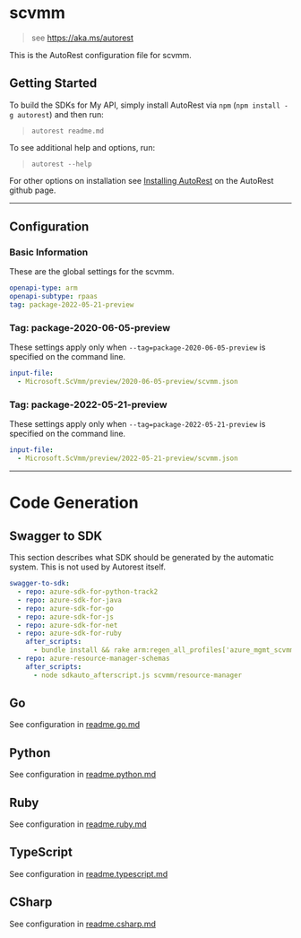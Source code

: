 # scvmm

> see https://aka.ms/autorest

This is the AutoRest configuration file for scvmm.

## Getting Started

To build the SDKs for My API, simply install AutoRest via `npm` (`npm install -g autorest`) and then run:

> `autorest readme.md`

To see additional help and options, run:

> `autorest --help`

For other options on installation see [Installing AutoRest](https://aka.ms/autorest/install) on the AutoRest github page.

---

## Configuration

### Basic Information

These are the global settings for the scvmm.

```yaml
openapi-type: arm
openapi-subtype: rpaas
tag: package-2022-05-21-preview
```

### Tag: package-2020-06-05-preview

These settings apply only when `--tag=package-2020-06-05-preview` is specified on the command line.

```yaml $(tag) == 'package-2020-06-05-preview'
input-file:
  - Microsoft.ScVmm/preview/2020-06-05-preview/scvmm.json
```

### Tag: package-2022-05-21-preview

These settings apply only when `--tag=package-2022-05-21-preview` is specified on the command line.

```yaml $(tag) == 'package-2022-05-21-preview'
input-file:
  - Microsoft.ScVmm/preview/2022-05-21-preview/scvmm.json
```

---

# Code Generation

## Swagger to SDK

This section describes what SDK should be generated by the automatic system.
This is not used by Autorest itself.

```yaml $(swagger-to-sdk)
swagger-to-sdk:
  - repo: azure-sdk-for-python-track2
  - repo: azure-sdk-for-java
  - repo: azure-sdk-for-go
  - repo: azure-sdk-for-js
  - repo: azure-sdk-for-net
  - repo: azure-sdk-for-ruby
    after_scripts:
      - bundle install && rake arm:regen_all_profiles['azure_mgmt_scvmm']
  - repo: azure-resource-manager-schemas
    after_scripts:
      - node sdkauto_afterscript.js scvmm/resource-manager
```

## Go

See configuration in [readme.go.md](./readme.go.md)

## Python

See configuration in [readme.python.md](./readme.python.md)

## Ruby

See configuration in [readme.ruby.md](./readme.ruby.md)

## TypeScript

See configuration in [readme.typescript.md](./readme.typescript.md)

## CSharp

See configuration in [readme.csharp.md](./readme.csharp.md)
